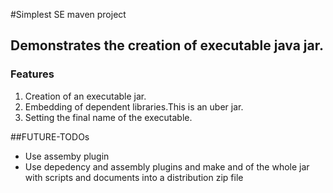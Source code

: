 #Simplest SE maven project
## Demonstrates the creation of executable java jar.
### Features
1. Creation of an executable jar.
2. Embedding of dependent libraries.This is an uber jar.
3. Setting the final name of the executable. 

##FUTURE-TODOs
- Use assemby plugin
- Use depedency and assembly plugins and make and  of the whole jar with scripts and documents into a distribution zip file
